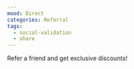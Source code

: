 ```yaml
---
mood: Direct
categories: Referral
tags:
  - social-validation
  - share
---
```

Refer a friend and get exclusive discounts!